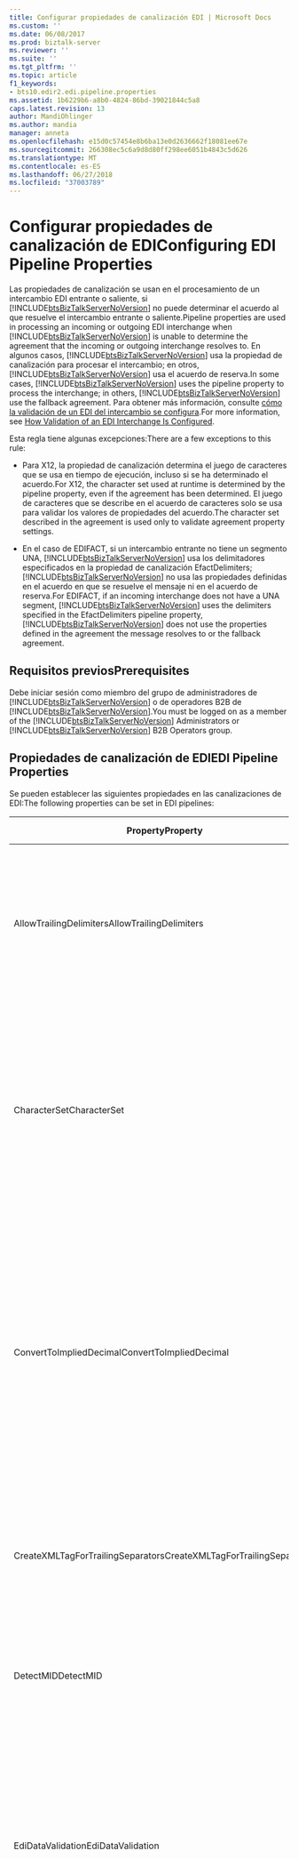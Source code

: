 ```yaml
---
title: Configurar propiedades de canalización EDI | Microsoft Docs
ms.custom: ''
ms.date: 06/08/2017
ms.prod: biztalk-server
ms.reviewer: ''
ms.suite: ''
ms.tgt_pltfrm: ''
ms.topic: article
f1_keywords:
- bts10.edir2.edi.pipeline.properties
ms.assetid: 1b6229b6-a8b0-4824-86bd-39021844c5a8
caps.latest.revision: 13
author: MandiOhlinger
ms.author: mandia
manager: anneta
ms.openlocfilehash: e15d0c57454e8b6ba13e0d2636662f18081ee67e
ms.sourcegitcommit: 266308ec5c6a9d8d80ff298ee6051b4843c5d626
ms.translationtype: MT
ms.contentlocale: es-ES
ms.lasthandoff: 06/27/2018
ms.locfileid: "37003789"
---
```

# <a name="configuring-edi-pipeline-properties"></a><span data-ttu-id="9755c-102">Configurar propiedades de canalización de EDI</span><span class="sxs-lookup"><span data-stu-id="9755c-102">Configuring EDI Pipeline Properties</span></span>
<span data-ttu-id="9755c-103">Las propiedades de canalización se usan en el procesamiento de un intercambio EDI entrante o saliente, si [!INCLUDE[btsBizTalkServerNoVersion](../includes/btsbiztalkservernoversion-md.md)] no puede determinar el acuerdo al que resuelve el intercambio entrante o saliente.</span><span class="sxs-lookup"><span data-stu-id="9755c-103">Pipeline properties are used in processing an incoming or outgoing EDI interchange when [!INCLUDE[btsBizTalkServerNoVersion](../includes/btsbiztalkservernoversion-md.md)] is unable to determine the agreement that the incoming or outgoing interchange resolves to.</span></span> <span data-ttu-id="9755c-104">En algunos casos, [!INCLUDE[btsBizTalkServerNoVersion](../includes/btsbiztalkservernoversion-md.md)] usa la propiedad de canalización para procesar el intercambio; en otros, [!INCLUDE[btsBizTalkServerNoVersion](../includes/btsbiztalkservernoversion-md.md)] usa el acuerdo de reserva.</span><span class="sxs-lookup"><span data-stu-id="9755c-104">In some cases, [!INCLUDE[btsBizTalkServerNoVersion](../includes/btsbiztalkservernoversion-md.md)] uses the pipeline property to process the interchange; in others, [!INCLUDE[btsBizTalkServerNoVersion](../includes/btsbiztalkservernoversion-md.md)] use the fallback agreement.</span></span> <span data-ttu-id="9755c-105">Para obtener más información, consulte [cómo la validación de un EDI del intercambio se configura](../core/how-validation-of-an-edi-interchange-is-configured.md).</span><span class="sxs-lookup"><span data-stu-id="9755c-105">For more information, see [How Validation of an EDI Interchange Is Configured](../core/how-validation-of-an-edi-interchange-is-configured.md).</span></span>  
  
 <span data-ttu-id="9755c-106">Esta regla tiene algunas excepciones:</span><span class="sxs-lookup"><span data-stu-id="9755c-106">There are a few exceptions to this rule:</span></span>  
  
- <span data-ttu-id="9755c-107">Para X12, la propiedad de canalización determina el juego de caracteres que se usa en tiempo de ejecución, incluso si se ha determinado el acuerdo.</span><span class="sxs-lookup"><span data-stu-id="9755c-107">For X12, the character set used at runtime is determined by the pipeline property, even if the agreement has been determined.</span></span> <span data-ttu-id="9755c-108">El juego de caracteres que se describe en el acuerdo de caracteres solo se usa para validar los valores de propiedades del acuerdo.</span><span class="sxs-lookup"><span data-stu-id="9755c-108">The character set described in the agreement is used only to validate agreement property settings.</span></span>  
  
- <span data-ttu-id="9755c-109">En el caso de EDIFACT, si un intercambio entrante no tiene un segmento UNA, [!INCLUDE[btsBizTalkServerNoVersion](../includes/btsbiztalkservernoversion-md.md)] usa los delimitadores especificados en la propiedad de canalización EfactDelimiters; [!INCLUDE[btsBizTalkServerNoVersion](../includes/btsbiztalkservernoversion-md.md)] no usa las propiedades definidas en el acuerdo en que se resuelve el mensaje ni en el acuerdo de reserva.</span><span class="sxs-lookup"><span data-stu-id="9755c-109">For EDIFACT, if an incoming interchange does not have a UNA segment, [!INCLUDE[btsBizTalkServerNoVersion](../includes/btsbiztalkservernoversion-md.md)] uses the delimiters specified in the EfactDelimiters pipeline property, [!INCLUDE[btsBizTalkServerNoVersion](../includes/btsbiztalkservernoversion-md.md)] does not use the properties defined in the agreement the message resolves to or the fallback agreement.</span></span>  
  
## <a name="prerequisites"></a><span data-ttu-id="9755c-110">Requisitos previos</span><span class="sxs-lookup"><span data-stu-id="9755c-110">Prerequisites</span></span>  
 <span data-ttu-id="9755c-111">Debe iniciar sesión como miembro del grupo de administradores de [!INCLUDE[btsBizTalkServerNoVersion](../includes/btsbiztalkservernoversion-md.md)] o de operadores B2B de [!INCLUDE[btsBizTalkServerNoVersion](../includes/btsbiztalkservernoversion-md.md)].</span><span class="sxs-lookup"><span data-stu-id="9755c-111">You must be logged on as a member of the [!INCLUDE[btsBizTalkServerNoVersion](../includes/btsbiztalkservernoversion-md.md)] Administrators or [!INCLUDE[btsBizTalkServerNoVersion](../includes/btsbiztalkservernoversion-md.md)] B2B Operators group.</span></span>  
  
## <a name="edi-pipeline-properties"></a><span data-ttu-id="9755c-112">Propiedades de canalización de EDI</span><span class="sxs-lookup"><span data-stu-id="9755c-112">EDI Pipeline Properties</span></span>  
 <span data-ttu-id="9755c-113">Se pueden establecer las siguientes propiedades en las canalizaciones de EDI:</span><span class="sxs-lookup"><span data-stu-id="9755c-113">The following properties can be set in EDI pipelines:</span></span>  
  
|<span data-ttu-id="9755c-114">Property</span><span class="sxs-lookup"><span data-stu-id="9755c-114">Property</span></span>|<span data-ttu-id="9755c-115">Utilice</span><span class="sxs-lookup"><span data-stu-id="9755c-115">Use</span></span>|<span data-ttu-id="9755c-116">Valores</span><span class="sxs-lookup"><span data-stu-id="9755c-116">Values</span></span>|<span data-ttu-id="9755c-117">Canalización - Fase</span><span class="sxs-lookup"><span data-stu-id="9755c-117">Pipeline - Stage</span></span>|  
|--------------|---------|------------|-----------------------|  
|<span data-ttu-id="9755c-118">AllowTrailingDelimiters</span><span class="sxs-lookup"><span data-stu-id="9755c-118">AllowTrailingDelimiters</span></span>|<span data-ttu-id="9755c-119">Genera separadores finales en el intercambio recibido.</span><span class="sxs-lookup"><span data-stu-id="9755c-119">Generates trailing separators on the interchange received.</span></span>|<span data-ttu-id="9755c-120">False (predeterminado)</span><span class="sxs-lookup"><span data-stu-id="9755c-120">False (default)</span></span><br /><br /> <span data-ttu-id="9755c-121">True</span><span class="sxs-lookup"><span data-stu-id="9755c-121">True</span></span>|<span data-ttu-id="9755c-122">EdiReceive - desensamblar</span><span class="sxs-lookup"><span data-stu-id="9755c-122">EdiReceive- Disassemble</span></span><br /><br /> <span data-ttu-id="9755c-123">AS2EdiReceive-desensamblar</span><span class="sxs-lookup"><span data-stu-id="9755c-123">AS2EdiReceive -Disassemble</span></span><br /><br /> <span data-ttu-id="9755c-124">EdiSend - Assemble</span><span class="sxs-lookup"><span data-stu-id="9755c-124">EdiSend - Assemble</span></span><br /><br /> <span data-ttu-id="9755c-125">AS2EdiSend - Assemble</span><span class="sxs-lookup"><span data-stu-id="9755c-125">AS2EdiSend - Assemble</span></span>|  
|<span data-ttu-id="9755c-126">CharacterSet</span><span class="sxs-lookup"><span data-stu-id="9755c-126">CharacterSet</span></span>|<span data-ttu-id="9755c-127">Especifica el juego de caracteres que se va a utilizar durante la validación del tiempo de ejecución de los intercambios EDI salientes.</span><span class="sxs-lookup"><span data-stu-id="9755c-127">Specifies the character set to be used during run-time validation of outgoing EDI interchanges.</span></span><br /><br /> <span data-ttu-id="9755c-128">Esta propiedad se utiliza solo para el procesamiento de X12, no para EDIFACT.</span><span class="sxs-lookup"><span data-stu-id="9755c-128">This property is used for X12 processing only, not for EDIFACT.</span></span>|<span data-ttu-id="9755c-129">UTF8 (predeterminado)</span><span class="sxs-lookup"><span data-stu-id="9755c-129">UTF8 (default)</span></span><br /><br /> <span data-ttu-id="9755c-130">Básico</span><span class="sxs-lookup"><span data-stu-id="9755c-130">Basic</span></span><br /><br /> <span data-ttu-id="9755c-131">Extendido</span><span class="sxs-lookup"><span data-stu-id="9755c-131">Extended</span></span>|<span data-ttu-id="9755c-132">EdiReceive - Disassemble</span><span class="sxs-lookup"><span data-stu-id="9755c-132">EdiReceive - Disassemble</span></span><br /><br /> <span data-ttu-id="9755c-133">AS2EdiReceive-desensamblar</span><span class="sxs-lookup"><span data-stu-id="9755c-133">AS2EdiReceive -Disassemble</span></span><br /><br /> <span data-ttu-id="9755c-134">EdiSend - Assemble</span><span class="sxs-lookup"><span data-stu-id="9755c-134">EdiSend - Assemble</span></span><br /><br /> <span data-ttu-id="9755c-135">AS2EdiSend - Assemble</span><span class="sxs-lookup"><span data-stu-id="9755c-135">AS2EdiSend - Assemble</span></span>|  
|<span data-ttu-id="9755c-136">ConvertToImpliedDecimal</span><span class="sxs-lookup"><span data-stu-id="9755c-136">ConvertToImpliedDecimal</span></span>|<span data-ttu-id="9755c-137">Para un intercambio entrante, convierta un número de EDI que se especifique con el formato Nn en un valor numérico de base 10 en el XML intermedio de BizTalk Server.</span><span class="sxs-lookup"><span data-stu-id="9755c-137">For an incoming interchange, converts an EDI number that is specified with the format Nn into a base-10 numeric value in the intermediate XML in BizTalk Server.</span></span><br /><br /> <span data-ttu-id="9755c-138">Esta propiedad se utiliza solo para el procesamiento de X12, no para EDIFACT.</span><span class="sxs-lookup"><span data-stu-id="9755c-138">This property is used for X12 processing only, not for EDIFACT.</span></span>|<span data-ttu-id="9755c-139">False (predeterminado)</span><span class="sxs-lookup"><span data-stu-id="9755c-139">False (default)</span></span><br /><br /> <span data-ttu-id="9755c-140">True</span><span class="sxs-lookup"><span data-stu-id="9755c-140">True</span></span>|<span data-ttu-id="9755c-141">EdiReceive - Disassemble</span><span class="sxs-lookup"><span data-stu-id="9755c-141">EdiReceive - Disassemble</span></span><br /><br /> <span data-ttu-id="9755c-142">AS2EdiReceive - Disassemble</span><span class="sxs-lookup"><span data-stu-id="9755c-142">AS2EdiReceive - Disassemble</span></span>|  
|<span data-ttu-id="9755c-143">CreateXMLTagForTrailingSeparators</span><span class="sxs-lookup"><span data-stu-id="9755c-143">CreateXMLTagForTrailingSeparators</span></span>|<span data-ttu-id="9755c-144">Crea etiquetas XML vacías para cada uno de los separadores finales (si se ha establecido **AllowTrailingDelimiters** en true).</span><span class="sxs-lookup"><span data-stu-id="9755c-144">Creates empty XML tags for each of the trailing separators (if you have set **AllowTrailingDelimiters** to true).</span></span>|<span data-ttu-id="9755c-145">False (predeterminado)</span><span class="sxs-lookup"><span data-stu-id="9755c-145">False (default)</span></span><br /><br /> <span data-ttu-id="9755c-146">True</span><span class="sxs-lookup"><span data-stu-id="9755c-146">True</span></span>|<span data-ttu-id="9755c-147">EdiReceive - Disassemble</span><span class="sxs-lookup"><span data-stu-id="9755c-147">EdiReceive - Disassemble</span></span><br /><br /> <span data-ttu-id="9755c-148">AS2EdiReceive - Disassemble</span><span class="sxs-lookup"><span data-stu-id="9755c-148">AS2EdiReceive - Disassemble</span></span>|  
|<span data-ttu-id="9755c-149">DetectMID</span><span class="sxs-lookup"><span data-stu-id="9755c-149">DetectMID</span></span>|<span data-ttu-id="9755c-150">Habilita el desensamblador EDI para que analice varios intercambios en un único mensaje.</span><span class="sxs-lookup"><span data-stu-id="9755c-150">Enables the EDI Disassembler to parse multiple interchanges in a single message.</span></span>|<span data-ttu-id="9755c-151">True (predeterminado)</span><span class="sxs-lookup"><span data-stu-id="9755c-151">True (default)</span></span><br /><br /> <span data-ttu-id="9755c-152">False</span><span class="sxs-lookup"><span data-stu-id="9755c-152">False</span></span>|<span data-ttu-id="9755c-153">EdiReceive - Disassemble</span><span class="sxs-lookup"><span data-stu-id="9755c-153">EdiReceive - Disassemble</span></span><br /><br /> <span data-ttu-id="9755c-154">AS2EdiReceive - Disassemble</span><span class="sxs-lookup"><span data-stu-id="9755c-154">AS2EdiReceive - Disassemble</span></span>|  
|<span data-ttu-id="9755c-155">EdiDataValidation</span><span class="sxs-lookup"><span data-stu-id="9755c-155">EdiDataValidation</span></span>|<span data-ttu-id="9755c-156">Habilita la validación del tipo de EDI (elementos de datos) de intercambios EDI salientes, incluida la validación de la longitud del campo, la opcionalidad y el número de repeticiones, además de la validación de elemento de datos de EDI.</span><span class="sxs-lookup"><span data-stu-id="9755c-156">Enables EDI type (data elements) validation of outgoing EDI interchanges, including validation of field length, optionality, and repeat count in addition to EDI data element validation.</span></span>|<span data-ttu-id="9755c-157">True (predeterminado)</span><span class="sxs-lookup"><span data-stu-id="9755c-157">True (default)</span></span><br /><br /> <span data-ttu-id="9755c-158">False</span><span class="sxs-lookup"><span data-stu-id="9755c-158">False</span></span>|<span data-ttu-id="9755c-159">EdiReceive - Disassemble</span><span class="sxs-lookup"><span data-stu-id="9755c-159">EdiReceive - Disassemble</span></span><br /><br /> <span data-ttu-id="9755c-160">AS2EdiReceive - Disassemble</span><span class="sxs-lookup"><span data-stu-id="9755c-160">AS2EdiReceive - Disassemble</span></span><br /><br /> <span data-ttu-id="9755c-161">EdiSend - Assemble</span><span class="sxs-lookup"><span data-stu-id="9755c-161">EdiSend - Assemble</span></span><br /><br /> <span data-ttu-id="9755c-162">AS2EdiSend - Assemble</span><span class="sxs-lookup"><span data-stu-id="9755c-162">AS2EdiSend - Assemble</span></span>|  
|<span data-ttu-id="9755c-163">EfactDelimiters</span><span class="sxs-lookup"><span data-stu-id="9755c-163">EfactDelimiters</span></span>|<span data-ttu-id="9755c-164">Indica los delimitadores que se van a utilizar en el procesamiento de un intercambio entrante.</span><span class="sxs-lookup"><span data-stu-id="9755c-164">Indicates the delimiters to be used in processing an incoming interchange.</span></span> <span data-ttu-id="9755c-165">Se utiliza si éste no tiene un segmento UNA.</span><span class="sxs-lookup"><span data-stu-id="9755c-165">Used if an incoming interchange does not have a UNA segment.</span></span><br /><br /> <span data-ttu-id="9755c-166">Los delimitadores incluyen lo siguiente:</span><span class="sxs-lookup"><span data-stu-id="9755c-166">The delimiters include the following:</span></span><br /><br /> <span data-ttu-id="9755c-167">-UNA1 (separador de elementos de datos de componente)</span><span class="sxs-lookup"><span data-stu-id="9755c-167">-   UNA1 (Component data element separator)</span></span><br /><span data-ttu-id="9755c-168">-UNA2 (separador de elementos de datos)</span><span class="sxs-lookup"><span data-stu-id="9755c-168">-   UNA2 (Data element separator)</span></span><br /><span data-ttu-id="9755c-169">-UNA3 (notación Decimal)</span><span class="sxs-lookup"><span data-stu-id="9755c-169">-   UNA3 (Decimal notation)</span></span><br /><span data-ttu-id="9755c-170">-UNA4 (indicador de versión)</span><span class="sxs-lookup"><span data-stu-id="9755c-170">-   UNA4 (Release indicator)</span></span><br /><span data-ttu-id="9755c-171">-UNA5 (separador de repeticiones)</span><span class="sxs-lookup"><span data-stu-id="9755c-171">-   UNA5 (Repetition separator)</span></span><br /><span data-ttu-id="9755c-172">-UNA6 (terminador de segmento) **Nota:** esta propiedad se utiliza para procesar únicamente, no para X12 EDIFACT.</span><span class="sxs-lookup"><span data-stu-id="9755c-172">-   UNA6 (Segment terminator) **Note:**  This property is used for EDIFACT processing only, not for X12.</span></span>|<span data-ttu-id="9755c-173">0x3A, 0x2B, 0x2C, 0x3F, 0 x 20, 0 x 27 (valores predeterminados)</span><span class="sxs-lookup"><span data-stu-id="9755c-173">0x3A, 0x2B, 0x2C, 0x3F, 0x20, 0x27 (defaults)</span></span>|<span data-ttu-id="9755c-174">EdiReceive - Disassemble</span><span class="sxs-lookup"><span data-stu-id="9755c-174">EdiReceive - Disassemble</span></span><br /><br /> <span data-ttu-id="9755c-175">AS2EdiReceive - Disassemble</span><span class="sxs-lookup"><span data-stu-id="9755c-175">AS2EdiReceive - Disassemble</span></span>|  
<span data-ttu-id="9755c-176">IgnoreMessageEncoding</span><span class="sxs-lookup"><span data-stu-id="9755c-176">IgnoreMessageEncoding</span></span>|<span data-ttu-id="9755c-177">Especifica que el componente BatchMarker no establecerá el EDI. Propiedad de contexto EncodingType \<X12\> o \<EDIFACT\>.</span><span class="sxs-lookup"><span data-stu-id="9755c-177">Specifies that the BatchMarker component will not set the EDI.EncodingType context property to \<X12\> or \<EDIFACT\>.</span></span> <span data-ttu-id="9755c-178">Esto se aplica a canalizaciones personalizadas cuando se procesan mensajes que no sean EDI.</span><span class="sxs-lookup"><span data-stu-id="9755c-178">This applies to custom pipelines when processing non-EDI messages.</span></span>|<span data-ttu-id="9755c-179">False (predeterminado)</span><span class="sxs-lookup"><span data-stu-id="9755c-179">False (default)</span></span><br /><br /> <span data-ttu-id="9755c-180">True</span><span class="sxs-lookup"><span data-stu-id="9755c-180">True</span></span>|<span data-ttu-id="9755c-181">EdiReceive - ResolveParty</span><span class="sxs-lookup"><span data-stu-id="9755c-181">EdiReceive - ResolveParty</span></span><br /><br /> <span data-ttu-id="9755c-182">AS2EdiReceive - ResolveParty</span><span class="sxs-lookup"><span data-stu-id="9755c-182">AS2EdiReceive - ResolveParty</span></span>|  
|<span data-ttu-id="9755c-183">MaskSecurityInformation</span><span class="sxs-lookup"><span data-stu-id="9755c-183">MaskSecurityInformation</span></span>|<span data-ttu-id="9755c-184">Enmascare la información de seguridad de autorización y de contraseña en la propiedad de contexto de un intercambio EDI entrante para prevenir la divulgación de información.</span><span class="sxs-lookup"><span data-stu-id="9755c-184">Mask authorization/password security information in the context property of an incoming EDI interchange to prevent information disclosure.</span></span> <span data-ttu-id="9755c-185">Se aplica a los campos ISA1, ISA2, ISA3 e ISA4 para intercambios X12 y los campos UNB6 para intercambios EDIFACT.</span><span class="sxs-lookup"><span data-stu-id="9755c-185">Applies to the ISA1, ISA2, ISA3, and ISA4 fields for X12 interchanges; and the UNB6 fields for EDIFACT interchanges.</span></span>|<span data-ttu-id="9755c-186">True (predeterminado)</span><span class="sxs-lookup"><span data-stu-id="9755c-186">True (default)</span></span><br /><br /> <span data-ttu-id="9755c-187">False</span><span class="sxs-lookup"><span data-stu-id="9755c-187">False</span></span>|<span data-ttu-id="9755c-188">EdiReceive - Disassemble</span><span class="sxs-lookup"><span data-stu-id="9755c-188">EdiReceive - Disassemble</span></span><br /><br /> <span data-ttu-id="9755c-189">AS2EdiReceive - Disassemble</span><span class="sxs-lookup"><span data-stu-id="9755c-189">AS2EdiReceive - Disassemble</span></span>|  
|<span data-ttu-id="9755c-190">PreserveInterchange</span><span class="sxs-lookup"><span data-stu-id="9755c-190">PreserveInterchange</span></span>|<span data-ttu-id="9755c-191">Especifica que se procesará un lote recibido como una única unidad.</span><span class="sxs-lookup"><span data-stu-id="9755c-191">Specifies that a batch received will be processed as a single unit.</span></span>|<span data-ttu-id="9755c-192">False (predeterminado)</span><span class="sxs-lookup"><span data-stu-id="9755c-192">False (default)</span></span><br /><br /> <span data-ttu-id="9755c-193">True</span><span class="sxs-lookup"><span data-stu-id="9755c-193">True</span></span>|<span data-ttu-id="9755c-194">EdiReceive - Disassemble</span><span class="sxs-lookup"><span data-stu-id="9755c-194">EdiReceive - Disassemble</span></span><br /><br /> <span data-ttu-id="9755c-195">AS2EdiReceive - Disassemble</span><span class="sxs-lookup"><span data-stu-id="9755c-195">AS2EdiReceive - Disassemble</span></span>|  
|<span data-ttu-id="9755c-196">RouteAckOn2WayPort</span><span class="sxs-lookup"><span data-stu-id="9755c-196">RouteAckOn2WayPort</span></span>|<span data-ttu-id="9755c-197">Devuelve una confirmación EDI por la conexión abierta de un puerto de recepción de solicitud-respuesta bidireccional.</span><span class="sxs-lookup"><span data-stu-id="9755c-197">Returns an EDI acknowledgment over the open connection of a two-way request-response receive port.</span></span>|<span data-ttu-id="9755c-198">True (predeterminado)</span><span class="sxs-lookup"><span data-stu-id="9755c-198">True (default)</span></span><br /><br /> <span data-ttu-id="9755c-199">False</span><span class="sxs-lookup"><span data-stu-id="9755c-199">False</span></span>|<span data-ttu-id="9755c-200">EdiReceive - Disassemble</span><span class="sxs-lookup"><span data-stu-id="9755c-200">EdiReceive - Disassemble</span></span><br /><br /> <span data-ttu-id="9755c-201">AS2EdiReceive - Disassemble</span><span class="sxs-lookup"><span data-stu-id="9755c-201">AS2EdiReceive - Disassemble</span></span>|  
|<span data-ttu-id="9755c-202">UseDotAsDecimalSeperator</span><span class="sxs-lookup"><span data-stu-id="9755c-202">UseDotAsDecimalSeperator</span></span>|<span data-ttu-id="9755c-203">Cuando se establece en True, la recepción de EDI canalización usa una notación decimal de "."</span><span class="sxs-lookup"><span data-stu-id="9755c-203">When set to True, the EDI receive pipeline uses a decimal notation of “.”</span></span> <span data-ttu-id="9755c-204">en lugar de la notación decimal del documento entrante.</span><span class="sxs-lookup"><span data-stu-id="9755c-204">instead of the decimal notation of the incoming document.</span></span>|<span data-ttu-id="9755c-205">False (predeterminado)</span><span class="sxs-lookup"><span data-stu-id="9755c-205">False (default)</span></span><br /><br /> <span data-ttu-id="9755c-206">True</span><span class="sxs-lookup"><span data-stu-id="9755c-206">True</span></span>|<span data-ttu-id="9755c-207">EdiReceive – Disassemble</span><span class="sxs-lookup"><span data-stu-id="9755c-207">EdiReceive – Disassemble</span></span><br /><br /> <span data-ttu-id="9755c-208">AS2EdiReceive - Disassemble</span><span class="sxs-lookup"><span data-stu-id="9755c-208">AS2EdiReceive - Disassemble</span></span>|  
|<span data-ttu-id="9755c-209">UseIsa11AsRepetitionSeparator</span><span class="sxs-lookup"><span data-stu-id="9755c-209">UseIsa11AsRepetitionSeparator</span></span>|<span data-ttu-id="9755c-210">Especifica que ISA11 se utiliza como un separador de repeticiones en lugar de un identificador estándar.</span><span class="sxs-lookup"><span data-stu-id="9755c-210">Specifies that ISA11 is used as a Repetition separator instead of a Standard identifier.</span></span> <span data-ttu-id="9755c-211">**Nota:** esta propiedad se utiliza para X12 procesamiento únicamente, no para EDIFACT.</span><span class="sxs-lookup"><span data-stu-id="9755c-211">**Note:**  This property is used for X12 processing only, not for EDIFACT.</span></span>|<span data-ttu-id="9755c-212">False (predeterminado)</span><span class="sxs-lookup"><span data-stu-id="9755c-212">False (default)</span></span><br /><br /> <span data-ttu-id="9755c-213">True</span><span class="sxs-lookup"><span data-stu-id="9755c-213">True</span></span>|<span data-ttu-id="9755c-214">EdiReceive - Disassemble</span><span class="sxs-lookup"><span data-stu-id="9755c-214">EdiReceive - Disassemble</span></span><br /><br /> <span data-ttu-id="9755c-215">AS2EdiReceive - Disassemble</span><span class="sxs-lookup"><span data-stu-id="9755c-215">AS2EdiReceive - Disassemble</span></span>|  
|<span data-ttu-id="9755c-216">XmlSchemaValidation</span><span class="sxs-lookup"><span data-stu-id="9755c-216">XmlSchemaValidation</span></span>|<span data-ttu-id="9755c-217">Activa la validación extendida (BTS-XSD) de los intercambios EDI salientes.</span><span class="sxs-lookup"><span data-stu-id="9755c-217">Enables extended (BTS-XSD) validation of outgoing EDI interchanges.</span></span> <span data-ttu-id="9755c-218">Esto se aplica solo si el esquema se ha personalizado con elementos cuyos tipos de datos no sean de tipo EDI.</span><span class="sxs-lookup"><span data-stu-id="9755c-218">This applies only if the schema has been customized with elements whose data type is not an EDI data type.</span></span> <span data-ttu-id="9755c-219">Estos elementos agregados no se validarán mediante la validación de EDI, por lo que se cubrirán mediante la validación extendida.</span><span class="sxs-lookup"><span data-stu-id="9755c-219">These added elements are not be validated by EDI validation, so will be covered by extended validation.</span></span>|<span data-ttu-id="9755c-220">False (predeterminado)</span><span class="sxs-lookup"><span data-stu-id="9755c-220">False (default)</span></span><br /><br /> <span data-ttu-id="9755c-221">True</span><span class="sxs-lookup"><span data-stu-id="9755c-221">True</span></span>|<span data-ttu-id="9755c-222">EdiReceive - Disassemble</span><span class="sxs-lookup"><span data-stu-id="9755c-222">EdiReceive - Disassemble</span></span><br /><br /> <span data-ttu-id="9755c-223">AS2EdiReceive - Disassemble</span><span class="sxs-lookup"><span data-stu-id="9755c-223">AS2EdiReceive - Disassemble</span></span><br /><br /> <span data-ttu-id="9755c-224">EdiSend - Assemble</span><span class="sxs-lookup"><span data-stu-id="9755c-224">EdiSend - Assemble</span></span><br /><br /> <span data-ttu-id="9755c-225">AS2EdiSend - Assemble</span><span class="sxs-lookup"><span data-stu-id="9755c-225">AS2EdiSend - Assemble</span></span>|  
  
### <a name="to-set-a-pipeline-property"></a><span data-ttu-id="9755c-226">Para establecer una propiedad de canalización</span><span class="sxs-lookup"><span data-stu-id="9755c-226">To set a pipeline property</span></span>  
  
1. <span data-ttu-id="9755c-227">En [!INCLUDE[btsBizTalkServerNoVersion](../includes/btsbiztalkservernoversion-md.md)] consola de administración, haga clic en la ubicación de recepción o puerto de envío mediante la canalización que desea establecer las propiedades de y, a continuación, haga clic en **propiedades**.</span><span class="sxs-lookup"><span data-stu-id="9755c-227">In [!INCLUDE[btsBizTalkServerNoVersion](../includes/btsbiztalkservernoversion-md.md)] Administration Console, right-click the receive location or send port using the pipeline that you want to set properties for, and then click **Properties**.</span></span>  
  
2. <span data-ttu-id="9755c-228">Haga clic en el botón de elipsis (…) junto a la canalización para la que desee establecer las propiedades.</span><span class="sxs-lookup"><span data-stu-id="9755c-228">Click the ellipsis button (…) next to the pipeline that you want to set properties for.</span></span>  
  
3. <span data-ttu-id="9755c-229">En el **configurar canalización** cuadro de diálogo, escriba el valor de la propiedad y, a continuación, haga clic en **Aceptar**.</span><span class="sxs-lookup"><span data-stu-id="9755c-229">In the **Configure Pipeline** dialog box, enter the value for the property, and then click **OK**.</span></span>  
  
## <a name="see-also"></a><span data-ttu-id="9755c-230">Vea también</span><span class="sxs-lookup"><span data-stu-id="9755c-230">See Also</span></span>  
 [<span data-ttu-id="9755c-231">Cómo se configura la validación de un intercambio EDI</span><span class="sxs-lookup"><span data-stu-id="9755c-231">How Validation of an EDI Interchange Is Configured</span></span>](../core/how-validation-of-an-edi-interchange-is-configured.md)